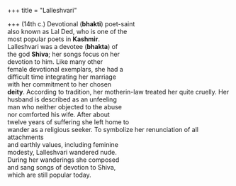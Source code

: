 +++
title = "Lalleshvari"

+++
(14th c.) Devotional (**bhakti**) poet-saint  
also known as Lal Ded, who is one of the  
most popular poets in **Kashmir**.  
Lalleshvari was a devotee (**bhakta**) of  
the god **Shiva**; her songs focus on her  
devotion to him. Like many other  
female devotional exemplars, she had a  
difficult time integrating her marriage  
with her commitment to her chosen  
**deity**. According to tradition, her motherin-law treated her quite cruelly. Her  
husband is described as an unfeeling  
man who neither objected to the abuse  
nor comforted his wife. After about  
twelve years of suffering she left home to  
wander as a religious seeker. To symbolize her renunciation of all attachments  
and earthly values, including feminine  
modesty, Lalleshvari wandered nude.  
During her wanderings she composed  
and sang songs of devotion to Shiva,  
which are still popular today.
